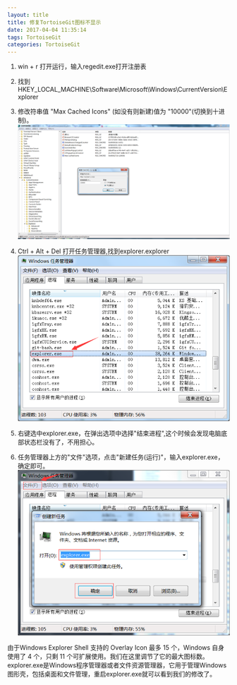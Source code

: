 ```yaml
---
layout: title
title: 修复TortoiseGit图标不显示
date: 2017-04-04 11:35:14
tags: TortoiseGit
categories: TortoiseGit
---
```


1. win + r 打开运行，输入regedit.exe打开注册表

2. 找到HKEY_LOCAL_MACHINE\Software\Microsoft\Windows\CurrentVersion\Explorer

3. 修改符串值 "Max Cached Icons" (如没有则新建)值为 "10000"(切换到十进制)。
![注册表](修复TortoiseGit图标不显示/20170404114101.png)

4. Ctrl + Alt + Del 打开任务管理器,找到explorer.explorer
![任务管理器](修复TortoiseGit图标不显示/20170404114741.png)

5. 右键选中explorer.exe，在弹出选项中选择"结束进程",这个时候会发现电脑底部状态栏没有了，不用担心。

6. 任务管理器上方的"文件"选项，点击"新建任务(运行)"，输入explorer.exe，确定即可。
![重启explorer](修复TortoiseGit图标不显示/20170404115205.png)

由于Windows Explorer Shell 支持的 Overlay Icon 最多 15 个，Windows 自身使用了 4 个，只剩 11 个可扩展使用。我们在这里调节了它的最大图标数。
explorer.exe是Windows程序管理器或者文件资源管理器，它用于管理Windows图形壳，包括桌面和文件管理，重启explorer.exe就可以看到我们的修改了。
